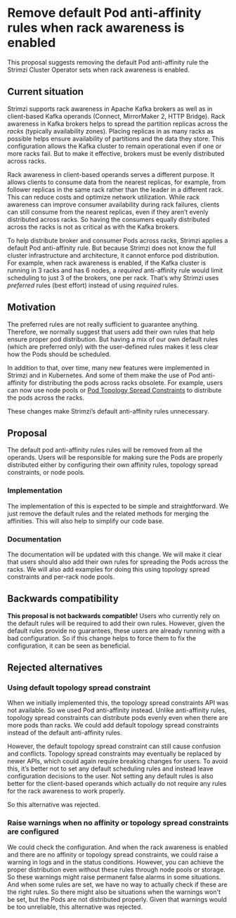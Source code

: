 # Remove default Pod anti-affinity rules when rack awareness is enabled

This proposal suggests removing the default Pod anti-affinity rule the Strimzi Cluster Operator sets when rack awareness is enabled.

## Current situation

Strimzi supports rack awareness in Apache Kafka brokers as well as in client-based Kafka operands (Connect, MirrorMaker 2, HTTP Bridge).
Rack awareness in Kafka brokers helps to spread the partition replicas across the _racks_ (typically availability zones).
Placing replicas in as many racks as possible helps ensure availability of partitions and the data they store.
This configuration allows the Kafka cluster to remain operational even if one or more racks fail.
But to make it effective, brokers must be evenly distributed across racks.

Rack awareness in client-based operands serves a different purpose.
It allows clients to consume data from the nearest replicas, for example, from follower replicas in the same rack rather than the leader in a different rack.
This can reduce costs and optimize network utilization.
While rack awareness can improve consumer availability during rack failures, clients can still consume from the nearest replicas, even if they aren’t evenly distributed across racks.
So having the consumers equally distributed across the racks is not as critical as with the Kafka brokers.

To help distribute broker and consumer Pods across racks, Strimzi applies a default Pod anti-affinity rule.
But because Strimzi does not know the full cluster infrastructure and architecture, it cannot enforce pod distribution.
For example, when rack awareness is enabled, if the Kafka cluster is running in 3 racks and has 6 nodes, a _required_ anti-affinity rule would limit scheduling to just 3 of the brokers, one per rack.
That’s why Strimzi uses _preferred_ rules (best effort) instead of using _required_ rules.

## Motivation

The preferred rules are not really sufficient to guarantee anything.
Therefore, we normally suggest that users add their own rules that help ensure proper pod distribution.
But having a mix of our own default rules (which are preferred only) with the user-defined rules makes it less clear how the Pods should be scheduled.

In addition to that, over time, many new features were implemented in Strimzi and in Kubernetes.
And some of them make the use of Pod anti-affinity for distributing the pods across racks obsolete.
For example, users can now use node pools or [Pod Topology Spread Constraints](https://kubernetes.io/docs/concepts/scheduling-eviction/topology-spread-constraints/) to distribute the pods across the racks.

These changes make Strimzi’s default anti-affinity rules unnecessary.

## Proposal

The default pod anti-affinity rules rules will be removed from all the operands.
Users will be responsible for making sure the Pods are properly distributed either by configuring their own affinity rules, topology spread constraints, or node pools.

### Implementation

The implementation of this is expected to be simple and straightforward.
We just remove the default rules and the related methods for merging the affinities.
This will also help to simplify our code base.

### Documentation

The documentation will be updated with this change.
We will make it clear that users should also add their own rules for spreading the Pods across the racks.
We will also add examples for doing this using topology spread constraints and per-rack node pools.

## Backwards compatibility

**This proposal is not backwards compatible!**
Users who currently rely on the default rules will be required to add their own rules.
However, given the default rules provide no guarantees, these users are already running with a bad configuration.
So if this change helps to force them to fix the configuration, it can be seen as beneficial.

## Rejected alternatives

### Using default topology spread constraint

When we initially implemented this, the topology spread constraints API was not available.
So we used Pod anti-affinity instead.
Unlike anti-affinity rules, topology spread constraints can distribute pods evenly even when there are more pods than racks.
We could add default topology spread constraints instead of the default anti-affinity rules.

However, the default topology spread constraint can still cause confusion and conflicts.
Topology spread constraints may eventually be replaced by newer APIs, which could again require breaking changes for users. 
To avoid this, it’s better not to set any default scheduling rules and instead leave configuration decisions to the user.
Not setting any default rules is also better for the client-based operands which actually do not require any rules for the rack awareness to work properly.

So this alternative was rejected.

### Raise warnings when no affinity or topology spread constraints are configured

We could check the configuration.
And when the rack awareness is enabled and there are no affinity or topology spread constraints, we could raise a warning in logs and in the status conditions.
However, you can achieve the proper distribution even without these rules through node pools or storage.
So these warnings might raise permanent false alarms in some situations.
And when some rules are set, we have no way to actually check if these are the right rules.
So there might also be situations when the warnings won't be set, but the Pods are not distributed properly.
Given that warnings would be too unreliable, this alternative was rejected.